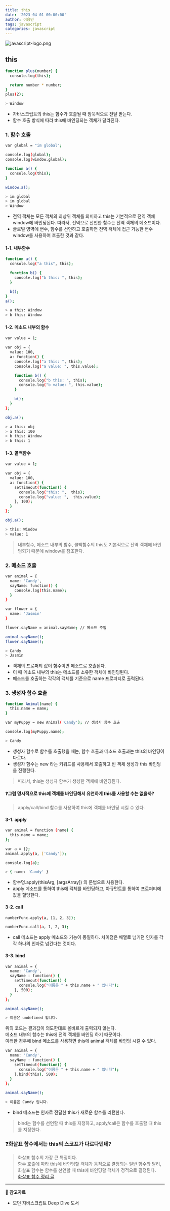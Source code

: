 ```yaml
---
title: this
date: '2023-04-01 00:00:00'
author: 이용민
tags: javascript
categories: javascript
---
```


![javascript-logo.png](javascript-logo.png)

## this

```bash
function plus(number) {
  console.log(this);

  return number * number;
}
plus(2);

> Window
```

- 자바스크립트의 this는 함수가 호출될 때 암묵적으로 전달 받는다.  
- 함수 호출 방식에 따라 this에 바인딩되는 객체가 달라진다.  

### 1. 함수 호출

```bash
var global = "im global";

console.log(global);
console.log(window.global);

function a() {
  console.log(this);
}

window.a();

> im global
> im global
> Window
```

- 전역 객체는 모든 객체의 최상위 객체를 의미하고 this는 기본적으로 전역 객체 window에 바인딩된다. 따라서, 전역으로 선언한 함수는 전역 객체의 메소드이다.
- 글로벌 영역에 변수, 함수를 선언하고 호출하면 전역 객체에 접근 가능한 변수 window를 사용하여 호출한 것과 같다.

#### 1-1. 내부함수

```bash
function a() {
  console.log("a this", this);

  function b() {
    console.log("b this: ", this);
  }

  b();
}
a();

> a this: Window
> b this: Window
```

#### 1-2. 메소드 내부의 함수

```bash
var value = 1;

var obj = {
  value: 100,
  a: function() {
    console.log("a this: ", this);
    console.log("a value: ", this.value);

    function b() {
      console.log("b this: ", this);
      console.log("b value: ", this.value);
    }

    b();
  }
};

obj.a();

> a this: obj
> a this: 100
> b this: Window
> b this: 1
```

#### 1-3. 콜백함수

```bash
var value = 1;

var obj = {
  value: 100,
  a: function() {
    setTimeout(function() {
      console.log("this: ",  this);
      console.log("value: ",  this.value);
    }, 100);
  }
};

obj.a();

> this: Window
> value: 1
```

> 내부함수, 메소드 내부의 함수, 콜백함수의 this도 기본적으로 전역 객체에 바인딩되기 때문에
window를 참조한다.

### 2. 메소드 호출

```bash
var animal = {
  name: 'Candy',
  sayName: function() {
    console.log(this.name);
  }
}

var flower = {
  name: 'Jasmin'
}

flower.sayName = animal.sayName; // 메소드 주입

animal.sayName();
flower.sayName();

> Candy
> Jasmin
```

- 객체의 프로퍼티 값이 함수이면 메소드로 호출된다.  
- 이 때 메소드 내부의 this는 메소드를 소유한 객체에 바인딩된다.
- 메소드를 호출하는 각각의 객체를 기준으로 name 프로퍼티로 출력된다.

### 3. 생성자 함수 호출

```bash
function Animal(name) {
  this.name = name;
}

var myPuppy = new Animal('Candy'); // 생성자 함수 호출

console.log(myPuppy.name);

> Candy
```

- 생성자 함수로 함수를 호출했을 때는, 함수 호출과 메소드 호출과는 this의 바인딩이 다르다.  
- 생성자 함수는 new 라는 키워드를 사용해서 호출하고 빈 객체 생성과 this 바인딩을 진행한다.

> 따라서, this는 생성자 함수가 생성한 객체에 바인딩된다.

#### ❓그럼 명시적으로 this에 객체를 바인딩해서 유연하게 this를 사용할 수는 없을까?

> apply/call/bind 함수를 사용하여 this에 객체를 바인딩 시킬 수 있다.

#### 3-1. apply  

```bash
var animal = function (name) {
  this.name = name;
};

var a = {};
animal.apply(a, ['Candy']);

console.log(a);

> { name: 'Candy' }
```

- 함수명.apply(thisArg, [argsArray]) 의 문법으로 사용한다.
- apply 메소드를 통하여 this에 객체를 바인딩하고, 아규먼트를 통하여 프로퍼티에 값을 할당한다.

#### 3-2. call  

```bash
numberFunc.apply(a, [1, 2, 3]);

numberFunc.call(a, 1, 2, 3);
```

- call 메소드는 apply 메소드와 기능이 동일하다. 차이점은 배열로 넘기던 인자를 각각 하나의 인자로 넘긴다는 것이다.

#### 3-3. bind  

```bash
var animal = {
  name: 'Candy',
  sayName : function() {
    setTimeout(function() {
      console.log("이름은 " + this.name + " 입니다");
    }, 500);
  }
};

animal.sayName();

> 이름은 undefined 입니다.
```

위의 코드는 결과값이 의도한대로 올바르게 출력되지 않는다.  
메소드 내부의 함수는 this에 전역 객체를 바인딩 하기 때문이다.  
이러한 경우에 bind 메소드를 사용하면 this에 animal 객체를 바인딩 시킬 수 있다.

```bash
var animal = {
  name: 'Candy',
  sayName : function() {
    setTimeout(function() {
      console.log("이름은 " + this.name + " 입니다");
    }.bind(this), 500);
  }
};

animal.sayName();

> 이름은 Candy 입니다.
```

- bind 메소드는 인자로 전달한 this가 새로운 함수를 리턴한다.

> bind는 함수를 선언할 때 this를 지정하고, apply/call은 함수를 호출할 때 this를 지정한다.

### ❓화살표 함수에서는 this의 스코프가 다르다던데?

> 화살표 함수의 가장 큰 특징이다.  
> 함수 호출에 따라 this에 바인딩할 객체가 동적으로 결정되는 일반 함수와 달리, 화살표 함수는 함수를 선언할 때 this에 바인딩할 객체가 정적으로 결정된다.  
> [화살표 함수 정리 글](https://slowteady.github.io/javascript/javascript-03/)

---

📂 **참고자료**

- 모던 자바스크립트 Deep Dive 도서
